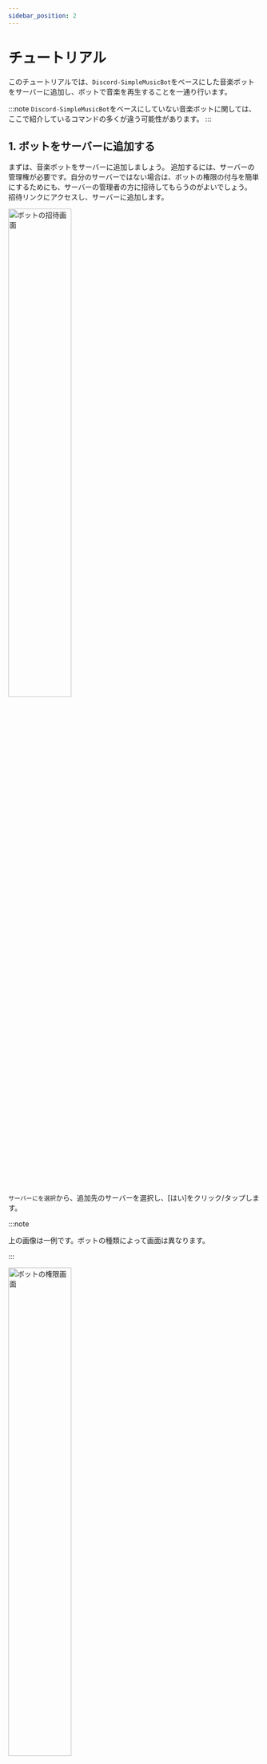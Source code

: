 ```yaml
---
sidebar_position: 2
---
```

# チュートリアル
このチュートリアルでは、`Discord-SimpleMusicBot`をベースにした音楽ボットをサーバーに追加し、ボットで音楽を再生することを一通り行います。

:::note
`Discord-SimpleMusicBot`をベースにしていない音楽ボットに関しては、ここで紹介しているコマンドの多くが違う可能性があります。
:::

## 1. ボットをサーバーに追加する
まずは、音楽ボットをサーバーに追加しましょう。
追加するには、サーバーの管理権が必要です。自分のサーバーではない場合は、ボットの権限の付与を簡単にするためにも、サーバーの管理者の方に招待してもらうのがよいでしょう。
招待リンクにアクセスし、サーバーに追加します。

<img src="https://cdn.discordapp.com/attachments/928878872659894292/1079666392636346418/image.png" alt="ボットの招待画面" width="50%" />

`サーバーにを選択`から、追加先のサーバーを選択し、[はい]をクリック/タップします。

:::note

上の画像は一例です。ボットの種類によって画面は異なります。

:::

<img src="https://cdn.discordapp.com/attachments/928878872659894292/1079667206553600000/image.png" alt="ボットの権限画面" width="50%" />

「以下の権限を与えることを確認してください。」と表示されたら、なにもせずに[はい]を選択して、表示された操作を済ませます。

:::note

上の画像に表示されている権限が、本ボットに必要な権限です。それ以外の権限は必要ありません。

上の画像に表示されている権限のうち、表示されていないものがある場合は、ボットの管理者にお問い合わせの上、正しい招待リンクを発行してもらってください。

:::

Discordのサーバーで、メンバーの一覧に、追加したボットが表示されていればOKです。

## 2. 操作方法と使い方
### i. ボットの呼び出し方
まず、音楽を再生するには、まずユーザーがボイスチャンネルに参加します。  
ボイスチャンネルがない場合は新しく作成するか、権限がない場合は管理者の方に作成してもらいましょう。  
音楽を流したいボイスチャンネルが用意できたら、そこに参加します。そして、テキストチャットで`/join`と打ちます。

<img src="https://cdn.discordapp.com/attachments/928878872659894292/1079672465820766268/image.png" width="50%" />

このようになればOKです。

### ii. 好きな音楽を再生してみる
それでは、さっそく好きな音楽を再生してみましょう。  
テキストチャットで、`/play`と入力して、そのあとに聴きたい曲名や歌手名などを入力します。  
そして、そのまま送信します。

![](https://cdn.discordapp.com/attachments/928878872659894292/1079674218750431242/image.png)

すると再生が開始されます。

<img src="https://cdn.discordapp.com/attachments/928878872659894292/1079674421473722368/image.png" width="70%" />

再生できましたか？  
このように、ボットの操作は基本的にテキストチャットで、コマンドを打って行います！

:::note
実は、`/join`コマンドを入力せずにいきなり`/play`コマンドを使用しても、ボットは自動的にボイスチャンネルに参加するので、
普段はいきなり`/play`を使って再生してもいいでしょう。
:::

### iii. 検索してから再生してみる
キーワードから一発で再生することもできますが、キーワードから検索して、その中から再生したいものを選んで再生することができます。
検索するには、テキストチャットで、`/search`と入力して送信します。

![](https://cdn.discordapp.com/attachments/928878872659894292/1079675550760710164/image.png)

すると、検索結果が表示されます。

<img src="https://cdn.discordapp.com/attachments/928878872659894292/1079675806449676289/image.png" width="50%" />

検索候補から、再生したいものを選び、下の選択欄から選択しましょう。

<p>
  <img src="https://cdn.discordapp.com/attachments/928878872659894292/1079676208763117629/image.png" width="40%" />
  <span>&nbsp;</span>
  <img src="https://cdn.discordapp.com/attachments/928878872659894292/1079676257391890432/image.png" width="40%" />
</p>

右側の画像のように、複数選択することもできます。

### iv. 検索してサムネイルを見ながら音楽を決める

ここで、検索結果が文章だけだと紛らわしくて、サムネイルを見たい、ということがあると思います。
そういう時には便利機能であるサムネイルコマンドを使用しましょう！
たとえば、`4.`の候補のサムネイルを見たければ、`/thumbnail`と入力して、番号をそのあとに入力します。

![](https://cdn.discordapp.com/attachments/928878872659894292/1079677453645131806/image.png)

すると、次のようにサムネイルが表示されます。

<img src="https://cdn.discordapp.com/attachments/928878872659894292/1079678873563836517/temp.png" width="60%" />  

## 3. よく使うコマンド一覧
ボットを使う上で便利なコマンドをまとめておきます。これらは利用できるコマンドの一部ですので、完全な一覧はこのセクションのコマンド一覧をご覧になるか、`/command`コマンドを参照してください。

|コマンド名|せつめい|
|----|----|
|/join|ボイスチャンネルに参加する|
|/play|音楽を再生する。または、一時停止を解除する。|
|/pause|一時停止する|
|/disconnect|ボットを切断する|
|/skip|曲をスキップする|
|/loop|曲をループする|
|/looponce|今再生している曲が終わったら一度だけループする|
|/nowplaying|今再生している楽曲の情報を表示する|
|/volume|音量を5~200の間で調節する(通常100)|

## 4. 注意点

* 同じサーバー内の複数のボイスチャンネルで、同じ音楽ボットを同時に使うことはできません。ほかの音楽ボットを併用するなどして対処してください。
* 複数の人が同じボイスチャンネルに参加していると、その中のひとが勝手にスキップなどの操作をすることができないようになっています。
  * どうしてもコマンドが使えないときは、サーバーの管理者の方にお願いしてやってもらうか、`DJ`という名前のロールがついた人にお願いしましょう。
  * スキップ機能の場合、スキップ投票が開始されます。スキップに賛成する人は、賛成ボタンを押すことで賛同してください。この場合、ボイスチャンネルに参加している人の過半数が賛成すると、自動的にスキップされます。

:::info
長時間イヤホンを使用して音楽を聞き続けると、聴覚に障害が起きることがあります。

音楽ボットの使用時に限ったことではありませんが、
イヤホンを使用しているかどうかに関わらず、
健康に注意し、適度に休憩をとりながら、楽しんでいただければ幸いです。
:::

## 5. 最後に
ボットのチュートリアルは以上となります。  
万が一、基本的な使い方に不明な点があれば、お気軽にサポートまでお問い合わせください。

そして次のセクションからは、ここで書くことができなかった細かい機能やコマンドを一つ一つ説明していきます。珍しい機能や、便利な機能もありますので、興味があれば見てみてください。基本的な操作がまだ慣れていない方は、操作に慣れてきたら、もう一度ここに戻って見ていただければ幸いです。
